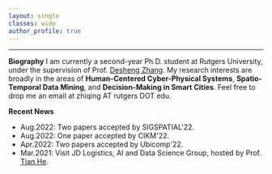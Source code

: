 ```yaml
---
layout: single
classes: wide
author_profile: true
---
```


***
**Biography**
I am currently a second-year Ph.D. student at Rutgers University, under the supervision of Prof. [Desheng Zhang](https://www.cs.rutgers.edu/~dz220/).
My research interests are broadly in the areas of **Human-Centered Cyber-Physical Systems**, **Spatio-Temporal Data Mining**, and **Decision-Making in Smart Cities**. Feel free to drop me an email at zhiqing AT rutgers DOT edu.

**Recent News**

* Aug.2022: Two papers accepted by SIGSPATIAL'22.
* Aug.2022: One paper accepted by CIKM'22.
* Apr.2022: Two papers accepted by Ubicomp'22.
* Mar.2021: Visit JD Logistics, AI and Data Science Group, hosted by Prof. [Tian He](https://www-users.cs.umn.edu/~tianhe/).




&emsp;
&emsp;
&emsp;
&emsp;
&emsp;
&emsp;
&emsp;
&emsp;






<script type="text/javascript" id="clustrmaps" src="//clustrmaps.com/map_v2.js?d=VUzuGzdDIXT10ku_aUuY2VDKm0mMNjK2g6da6P3BbMQ&cl=ffffff&w=a"></script>
